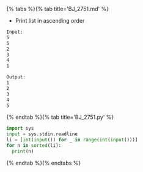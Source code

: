 {% tabs %}{% tab title='BJ_2751.md' %}

* Print list in ascending order

```txt
Input:
5
5
2
3
4
1

Output:
1
2
3
4
5
```

{% endtab %}{% tab title='BJ_2751.py' %}

```py
import sys
input = sys.stdin.readline
li = [int(input()) for _ in range(int(input()))]
for n in sorted(li):
  print(n)
```

{% endtab %}{% endtabs %}
